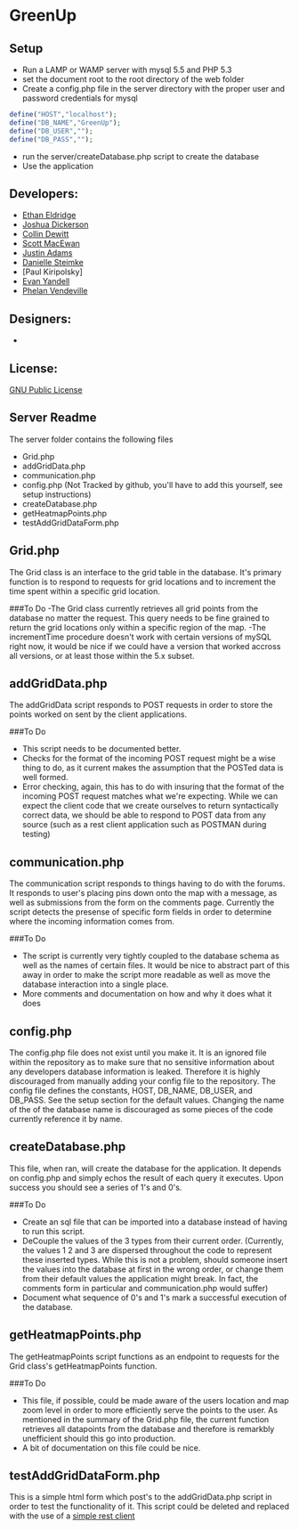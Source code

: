 GreenUp
=============



Setup
------------------
- Run a LAMP or WAMP server with mysql 5.5 and PHP 5.3
- set the document root to the root directory of the web folder
- Create a config.php file in the server directory with the proper user and password credentials for mysql
```php
define("HOST","localhost");
define("DB_NAME","GreenUp");
define("DB_USER","");
define("DB_PASS","");
```
- run the server/createDatabase.php script to create the database
- Use the application

Developers:
------------------
- [Ethan Eldridge]
- [Joshua Dickerson]
- [Collin Dewitt]
- [Scott MacEwan]
- [Justin Adams]
- [Danielle Steimke]
- [Paul Kiripolsky]
- [Evan Yandell]
- [Phelan Vendeville]

Designers:
------------------
- 

License:
----------
[GNU Public License]

[GNU Public License]: http://www.gnu.org/licenses/gpl.html
[Ethan Eldridge]: https://github.com/EJEHardenberg/
[Evan Yandell]: https://github.com/primehunter326
[Collin Dewitt]: https://github.com/milus16
[Joshua Dickerson]:https://github.com/JoshuaDickerson
[Scott MacEwan]: https://github.com/smacewan101
[Danielle Steimke]: https://github.com/iknitformydog
[Justin Adams]:https://github.com/justcadams
[Phelan Vendeville]: https://github.com/the-hobbes

Server Readme
-------------------------
The server folder contains the following files
- Grid.php
- addGridData.php
- communication.php
- config.php (Not Tracked by github, you'll have to add this yourself, see setup instructions)
- createDatabase.php
- getHeatmapPoints.php
- testAddGridDataForm.php

Grid.php
--------
The Grid class is an interface to the grid table in the database. It's primary function is to respond to requests for grid locations and to increment the time spent within a specific grid location.

###To Do
-The Grid class currently retrieves all grid points from the database no matter the request. This query needs to be fine grained to return the grid locations only within a specific region of the map. 
-The incrementTime procedure doesn't work with certain versions of mySQL right now, it would be nice if we could have a version that worked accross all versions, or at least those within the 5.x subset.

addGridData.php
--------
The addGridData script responds to POST requests in order to store the points worked on sent by the client applications. 

###To Do
- This script needs to be documented better. 
- Checks for the format of the incoming POST request might be a wise thing to do, as it current makes the assumption that the POSTed data is well formed. 
- Error checking, again, this has to do with insuring that the format of the incoming POST request matches what we're expecting. While we can expect the client code that we create ourselves to return syntactically correct data, we should be able to respond to POST data from any source (such as a rest client application such as POSTMAN during testing)
 
communication.php
--------
The communication script responds to things having to do with the forums. It responds to user's placing pins down onto the map with a message, as well as submissions from the form on the comments page. Currently the script detects the presense of specific form fields in order to determine where the incoming information comes from. 

###To Do
- The script is currently very tightly coupled to the database schema as well as the names of certain files. It would be nice to abstract part of this away in order to make the script more readable as well as move the database interaction into a single place.
- More comments and documentation on how and why it does what it does

config.php
---------
The config.php file does not exist until you make it. It is an ignored file within the repository as to make sure that no sensitive information about any developers database information is leaked. Therefore it is highly discouraged from manually adding your config file to the repository. The config file defines the constants, HOST, DB_NAME, DB_USER,	and DB_PASS. See the setup section for the default values. Changing the name of the of the database name is discouraged as some pieces of the code currently reference it by name.

createDatabase.php
---------
This file, when ran, will create the database for the application. It depends on config.php and simply echos the result of each query it executes. Upon success you should see a series of 1's and 0's.

###To Do
- Create an sql file that can be imported into a database instead of having to run this script.
- DeCouple the values of the 3 types from their current order. (Currently, the values 1 2 and 3 are dispersed throughout the code to represent these inserted types. While this is not a problem, should someone insert the values into the database at first in the wrong order, or change them from their default values the application might break. In fact, the comments form in particular and communication.php would suffer)
- Document what sequence of 0's and 1's mark a successful execution of the database.

getHeatmapPoints.php
----------
The getHeatmapPoints script functions as an endpoint to requests for the Grid class's getHeatmapPoints function. 

###To Do
- This file, if possible, could be made aware of the users location and map zoom level in order to more efficiently serve the points to the user. As mentioned in the summary of the Grid.php file, the current function retrieves all datapoints from the database and therefore is remarkbly unefficient should this go into production.
- A bit of documentation on this file could be nice.

testAddGridDataForm.php
----------
This is a simple html form which post's to the addGridData.php script in order to test the functionality of it. This script could be deleted and replaced with the use of a [simple rest client](https://chrome.google.com/webstore/detail/postman-rest-client/fdmmgilgnpjigdojojpjoooidkmcomcm?hl=en)